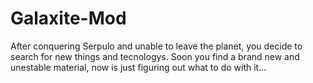 # Galaxite-Mod
After conquering Serpulo and unable to leave the planet, you decide to search for new things and tecnologys. Soon you find a brand new and unestable material, now is just figuring out what to do with it...
